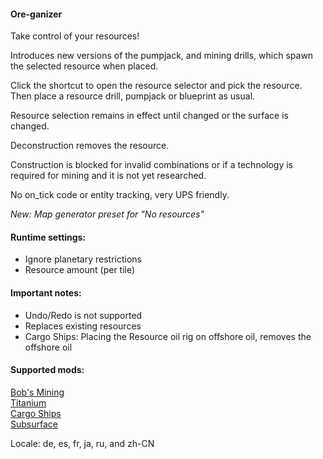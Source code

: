 #### Ore-ganizer  

Take control of your resources!  

Introduces new versions of the pumpjack, and mining drills, which spawn the selected resource when placed.  

Click the shortcut to open the resource selector and pick the resource.  
Then place a resource drill, pumpjack or blueprint as usual.  

Resource selection remains in effect until changed or the surface is changed.  

Deconstruction removes the resource.  

Construction is blocked for invalid combinations or if a technology is required for mining and it is not yet researched.  

No on_tick code or entity tracking, very UPS friendly.

*New: Map generator preset for "No resources"*

#### Runtime settings:  
* Ignore planetary restrictions  
* Resource amount (per tile)  

#### Important notes:  
* Undo/Redo is not supported  
* Replaces existing resources  
* Cargo Ships: Placing the Resource oil rig on offshore oil, removes the offshore oil  

#### Supported mods:  
[Bob's Mining](https://mods.factorio.com/mod/bobmining)  
[Titanium](https://mods.factorio.com/mod/bztitanium)  
[Cargo Ships](https://mods.factorio.com/mod/cargo-ships)  
[Subsurface](https://mods.factorio.com/mod/Subsurface)

Locale: de, es, fr, ja, ru, and zh-CN  
